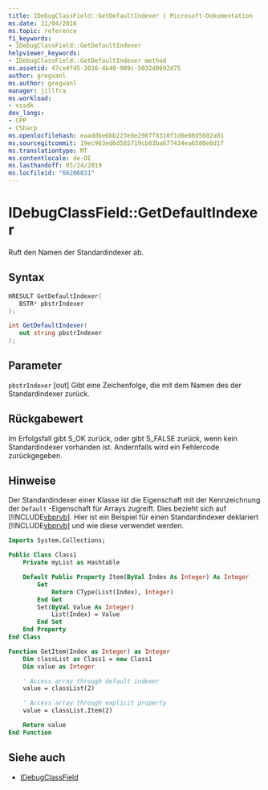 ```yaml
---
title: IDebugClassField::GetDefaultIndexer | Microsoft-Dokumentation
ms.date: 11/04/2016
ms.topic: reference
f1_keywords:
- IDebugClassField::GetDefaultIndexer
helpviewer_keywords:
- IDebugClassField::GetDefaultIndexer method
ms.assetid: 47ce4f45-3816-4b40-909c-5032d0692d75
author: gregvanl
ms.author: gregvanl
manager: jillfra
ms.workload:
- vssdk
dev_langs:
- CPP
- CSharp
ms.openlocfilehash: eaaddbe6bb223e8e2987f8310f1d8e08d5602a01
ms.sourcegitcommit: 19ec963ed6d585719cb83ba677434ea6580e0d1f
ms.translationtype: MT
ms.contentlocale: de-DE
ms.lasthandoff: 05/24/2019
ms.locfileid: "66206831"
---
```

# <a name="idebugclassfieldgetdefaultindexer"></a>IDebugClassField::GetDefaultIndexer
Ruft den Namen der Standardindexer ab.

## <a name="syntax"></a>Syntax

```cpp
HRESULT GetDefaultIndexer( 
   BSTR* pbstrIndexer
);
```

```csharp
int GetDefaultIndexer(
   out string pbstrIndexer
);
```

## <a name="parameters"></a>Parameter
`pbstrIndexer` [out] Gibt eine Zeichenfolge, die mit dem Namen des der Standardindexer zurück.

## <a name="return-value"></a>Rückgabewert
 Im Erfolgsfall gibt S_OK zurück, oder gibt S_FALSE zurück, wenn kein Standardindexer vorhanden ist. Andernfalls wird ein Fehlercode zurückgegeben.

## <a name="remarks"></a>Hinweise
 Der Standardindexer einer Klasse ist die Eigenschaft mit der Kennzeichnung der `Default` -Eigenschaft für Arrays zugreift. Dies bezieht sich auf [!INCLUDE[vbprvb](../../../code-quality/includes/vbprvb_md.md)]. Hier ist ein Beispiel für einen Standardindexer deklariert [!INCLUDE[vbprvb](../../../code-quality/includes/vbprvb_md.md)] und wie diese verwendet werden.

```vb
Imports System.Collections;

Public Class Class1
    Private myList as Hashtable

    Default Public Property Item(ByVal Index As Integer) As Integer
        Get
            Return CType(List(Index), Integer)
        End Get
        Set(ByVal Value As Integer)
            List(Index) = Value
        End Set
    End Property
End Class

Function GetItem(Index as Integer) as Integer
    Dim classList as Class1 = new Class1
    Dim value as Integer

    ' Access array through default indexer
    value = classList(2)

    ' Access array through explicit property
    value = classList.Item(2)

    Return value
End Function
```

## <a name="see-also"></a>Siehe auch
- [IDebugClassField](../../../extensibility/debugger/reference/idebugclassfield.md)